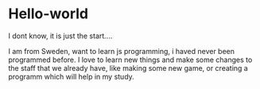 # Hello-world
I dont know, it is just the start.... 

I am from Sweden, want to learn js programming, i haved never been programmed before. 
I love to learn new things and make some changes to the staff that we already have, like making some new game, or creating a programm which will help in my study. 

